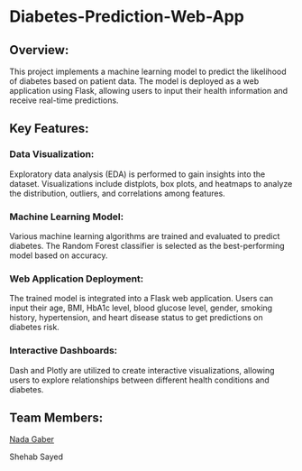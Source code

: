# Diabetes-Prediction-Web-App

## Overview:
This project implements a machine learning model to predict the likelihood of diabetes based on patient data. The model is deployed as a web application using Flask, allowing users to input their health information and receive real-time predictions.

## Key Features:
### Data Visualization: 
Exploratory data analysis (EDA) is performed to gain insights into the dataset. Visualizations include distplots, box plots, and heatmaps to analyze the distribution, outliers, and correlations among features.

### Machine Learning Model: 
Various machine learning algorithms are trained and evaluated to predict diabetes. The Random Forest classifier is selected as the best-performing model based on accuracy.

### Web Application Deployment:
The trained model is integrated into a Flask web application. Users can input their age, BMI, HbA1c level, blood glucose level, gender, smoking history, hypertension, and heart disease status to get predictions on diabetes risk.

### Interactive Dashboards:
Dash and Plotly are utilized to create interactive visualizations, allowing users to explore relationships between different health conditions and diabetes.

## Team Members:

[Nada Gaber](https://github.com/nadagaber)

Shehab Sayed

